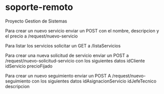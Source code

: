 # soporte-remoto
 Proyecto Gestion de Sistemas


Para crear un nuevo servicio enviar un POST
con el nombre, descripcion y el precio a /request/nuevo-servicio

Para listar los servicios solicitar un GET a /listaServicios

Para crear una nueva solicitud de servicio enviar un POST a
/request/nuevo-solicitud-servicio con los siguientes datos
        idCliente
        idServicio
        precioFijado

Para crear un nuevo seguimiento enviar un POST A
/request/nuevo-seguimiento con los siguientes datos
        idAsignacionServicio
        idJefeTecnico
        descripcion
